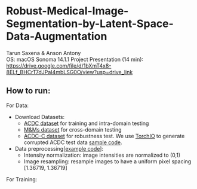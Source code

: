 # Robust-Medical-Image-Segmentation-by-Latent-Space-Data-Augmentation

Tarun Saxena & Anson Antony</br>
OS: macOS Sonoma 14.1.1
Project Presentation (14 min): https://drive.google.com/file/d/1bXmT4x8-8ELf_BHCrT7dJPaI4mbLSG0O/view?usp=drive_link 

## How to run:
For Data:
- Download Datasets:
  - [ACDC dataset](https://www.creatis.insa-lyon.fr/Challenge/acdc/databases.html) for training and intra-domain testing
  - [M&Ms dataset](https://www.ub.edu/mnms/) for cross-domain testing
  - [ACDC-C dataset](https://drive.google.com/file/d/1QEpe00AaUzrRPFCSNuOsoF7KHwYG5_oB/view?usp=sharing) for robustness test. We use [TorchIO](https://torchio.readthedocs.io/) to generate corrupted ACDC test data [sample code](medseg/dataset_loader/generate_artefacted_data.py).
- Data preprocessing[[example code](medseg/dataset_loader/acdc_preprocess.py)]: 
  - Intensity normalization: image intensities are normalized to (0,1)
  - Image resampling: resample images to have a uniform pixel spacing [1.36719, 1.36719]

For Training:
